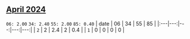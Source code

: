 ## [April 2024](2024-04.csv)

`06: 2.00` `34: 2.40` `55: 2.00` `85: 0.40` 
| date | 06 | 34 | 55 | 85 |
|:---|---:|---:|---:|---:|
| `2` | 2 | 2.4 | 2 | 0.4 <tr></tr>|
| `1` | 0 | 0 | 0 | 0 <tr></tr>|
